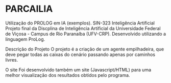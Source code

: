 # PARCAILIA
Utilização do PROLOG em IA (exemplos).
SIN-323 Inteligência Artificial
Projeto final da Discplina de Inteligência Artificial da Universidade Federal de Viçosa - Campus de Rio Paranaíba (UFV-CRP). Desenvolvido utilizando a linguagem ProLog.

Descrição do Projeto
O projeto é a criação de um agente empilhadeira, que deve pegar todas as caixas do cenário passando apenas por caminhos livres.

O site
Foi desenvolvido também um site (Javascript/HTML) para uma melhor visualização dos resultados obtidos pelo programa.
